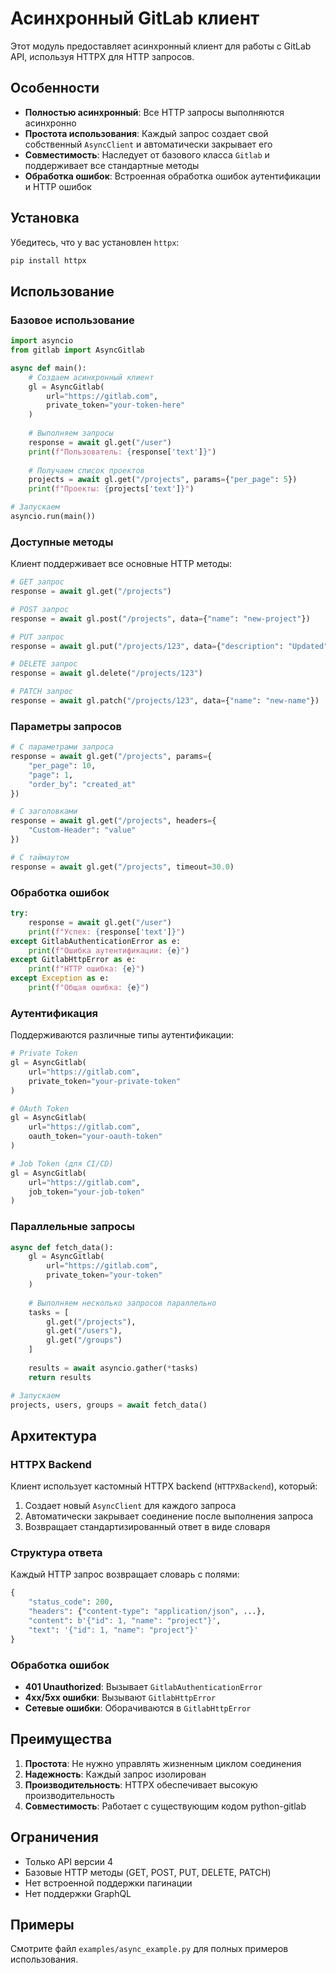 # Асинхронный GitLab клиент

Этот модуль предоставляет асинхронный клиент для работы с GitLab API, используя HTTPX для HTTP запросов.

## Особенности

- **Полностью асинхронный**: Все HTTP запросы выполняются асинхронно
- **Простота использования**: Каждый запрос создает свой собственный `AsyncClient` и автоматически закрывает его
- **Совместимость**: Наследует от базового класса `Gitlab` и поддерживает все стандартные методы
- **Обработка ошибок**: Встроенная обработка ошибок аутентификации и HTTP ошибок

## Установка

Убедитесь, что у вас установлен `httpx`:

```bash
pip install httpx
```

## Использование

### Базовое использование

```python
import asyncio
from gitlab import AsyncGitlab

async def main():
    # Создаем асинхронный клиент
    gl = AsyncGitlab(
        url="https://gitlab.com",
        private_token="your-token-here"
    )
    
    # Выполняем запросы
    response = await gl.get("/user")
    print(f"Пользователь: {response['text']}")
    
    # Получаем список проектов
    projects = await gl.get("/projects", params={"per_page": 5})
    print(f"Проекты: {projects['text']}")

# Запускаем
asyncio.run(main())
```

### Доступные методы

Клиент поддерживает все основные HTTP методы:

```python
# GET запрос
response = await gl.get("/projects")

# POST запрос
response = await gl.post("/projects", data={"name": "new-project"})

# PUT запрос
response = await gl.put("/projects/123", data={"description": "Updated"})

# DELETE запрос
response = await gl.delete("/projects/123")

# PATCH запрос
response = await gl.patch("/projects/123", data={"name": "new-name"})
```

### Параметры запросов

```python
# С параметрами запроса
response = await gl.get("/projects", params={
    "per_page": 10,
    "page": 1,
    "order_by": "created_at"
})

# С заголовками
response = await gl.get("/projects", headers={
    "Custom-Header": "value"
})

# С таймаутом
response = await gl.get("/projects", timeout=30.0)
```

### Обработка ошибок

```python
try:
    response = await gl.get("/user")
    print(f"Успех: {response['text']}")
except GitlabAuthenticationError as e:
    print(f"Ошибка аутентификации: {e}")
except GitlabHttpError as e:
    print(f"HTTP ошибка: {e}")
except Exception as e:
    print(f"Общая ошибка: {e}")
```

### Аутентификация

Поддерживаются различные типы аутентификации:

```python
# Private Token
gl = AsyncGitlab(
    url="https://gitlab.com",
    private_token="your-private-token"
)

# OAuth Token
gl = AsyncGitlab(
    url="https://gitlab.com",
    oauth_token="your-oauth-token"
)

# Job Token (для CI/CD)
gl = AsyncGitlab(
    url="https://gitlab.com",
    job_token="your-job-token"
)
```

### Параллельные запросы

```python
async def fetch_data():
    gl = AsyncGitlab(
        url="https://gitlab.com",
        private_token="your-token"
    )
    
    # Выполняем несколько запросов параллельно
    tasks = [
        gl.get("/projects"),
        gl.get("/users"),
        gl.get("/groups")
    ]
    
    results = await asyncio.gather(*tasks)
    return results

# Запускаем
projects, users, groups = await fetch_data()
```

## Архитектура

### HTTPX Backend

Клиент использует кастомный HTTPX backend (`HTTPXBackend`), который:

1. Создает новый `AsyncClient` для каждого запроса
2. Автоматически закрывает соединение после выполнения запроса
3. Возвращает стандартизированный ответ в виде словаря

### Структура ответа

Каждый HTTP запрос возвращает словарь с полями:

```python
{
    "status_code": 200,
    "headers": {"content-type": "application/json", ...},
    "content": b'{"id": 1, "name": "project"}',
    "text": '{"id": 1, "name": "project"}'
}
```

### Обработка ошибок

- **401 Unauthorized**: Вызывает `GitlabAuthenticationError`
- **4xx/5xx ошибки**: Вызывают `GitlabHttpError`
- **Сетевые ошибки**: Оборачиваются в `GitlabHttpError`

## Преимущества

1. **Простота**: Не нужно управлять жизненным циклом соединения
2. **Надежность**: Каждый запрос изолирован
3. **Производительность**: HTTPX обеспечивает высокую производительность
4. **Совместимость**: Работает с существующим кодом python-gitlab

## Ограничения

- Только API версии 4
- Базовые HTTP методы (GET, POST, PUT, DELETE, PATCH)
- Нет встроенной поддержки пагинации
- Нет поддержки GraphQL

## Примеры

Смотрите файл `examples/async_example.py` для полных примеров использования. 